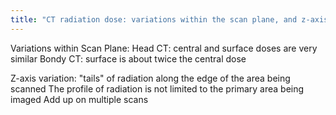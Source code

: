 ```yaml
---
title: "CT radiation dose: variations within the scan plane, and z-axis variation"
---
```

Variations within Scan Plane:
Head CT: central and surface doses are very similar
Bondy CT: surface is about twice the central dose

Z-axis variation: &quot;tails&quot; of radiation along the edge of the area being scanned
The profile of radiation is not limited to the primary area being imaged
Add up on multiple scans


